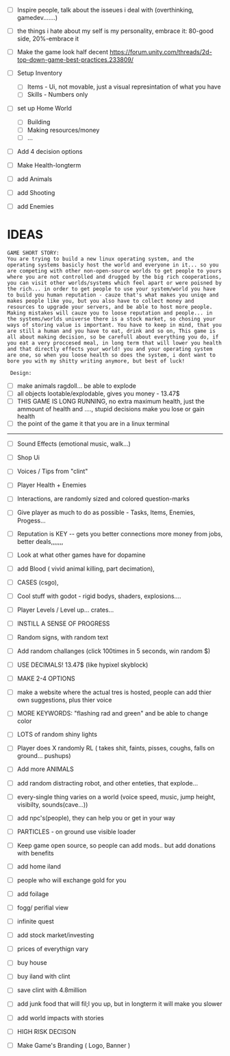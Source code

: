 
- [ ] Inspire people, talk about the isseues i deal with (overthinking, gamedev.......)
- [ ] the things i hate about my self is my personality, embrace it:     80-good side, 20%-embrace it

- [ ] Make the game look half decent
      https://forum.unity.com/threads/2d-top-down-game-best-practices.233809/

- [ ] Setup Inventory
	- [ ] Items - Ui, not movable, just a visual represintation of what you have
	- [ ] Skills - Numbers only

- [ ] set up Home World
	- [ ] Building
	- [ ] Making resources/money
	- [ ] ...

- [ ] Add 4 decision options
- [ ] Make Health-longterm
- [ ] add Animals
- [ ] add Shooting
- [ ] add Enemies


# IDEAS

	GAME SHORT STORY:
	You are trying to build a new linux operating system, and the operating systems basicly host the world and everyone in it... so you are competing with other non-open-source worlds to get people to yours where you are not controlled and drugged by the big rich cooperations, you can visit other worlds/systems which feel apart or were poisned by the rich... in order to get people to use your system/world you have to build you human reputation - cauze that's what makes you uniqe and makes people like you, but you also have to collect money and resources to upgrade your servers, and be able to host more people. Making mistakes will cauze you to loose reputation and people... in the systems/worlds universe there is a stock market, so chosing your ways of storing value is important. You have to keep in mind, that you are still a human and you have to eat, drink and so on, This game is all about making decision, so be carefull about everything you do, if you eat a very proccesed meal, in long term that will lower you health and that directly effects your world! you and your operating system are one, so when you loose health so does the system, i dont want to bore you with my shitty writing anymore, but best of luck!
 
	 Design:
- [ ] make animals ragdoll... be able to explode
- [ ] all objects lootable/explodable, gives you money - 13.47$
- [ ] THIS GAME IS LONG RUNNING, no extra maximum health, just the ammount of health and ...., stupid decisions make you lose or gain health
- [ ] the point of the game it that you are in a linux terminal
---------------------------------------

- [ ] Sound Effects (emotional music, walk...)
- [ ] Shop Ui
- [ ] Voices / Tips from "clint"
- [ ] Player Health + Enemies
- [ ] Interactions, are randomly sized and colored question-marks
- [ ] Give player as much to do as possible - Tasks, Items, Enemies, Progess...
- [ ] Reputation is KEY -- gets you better connections more money from jobs, better deals,,,,,,,
- [ ] Look at what other games have for dopamine
- [ ] add Blood ( vivid animal killing, part decimation), 
- [ ] CASES (csgo), 
- [ ] Cool stuff with godot - rigid bodys, shaders, explosions....
- [ ] Player Levels / Level up... crates...
- [ ] INSTILL A SENSE OF PROGRESS
- [ ] Random signs, with random text
- [ ] Add random challanges (click 100times in 5 seconds, win random $)
- [ ] USE DECIMALS! 13.47$ (like hypixel skyblock)
- [ ] MAKE 2-4 OPTIONS
- [ ] make a website where the actual tres is hosted, people can add thier own suggestions, plus thier voice
- [ ] MORE KEYWORDS: "flashing rad and green" and be able to change color
- [ ] LOTS of random shiny lights
- [ ] Player does X randomly RL ( takes shit, faints, pisses, coughs, falls on ground... pushups)
- [ ] Add more ANIMALS
- [ ] add random distracting robot, and other enteties, that explode...
- [ ] every-single thing varies on a world (voice speed, music, jump height, visibilty, sounds(cave...))
- [ ] add npc's(people), they can help you or get in your way
- [ ] PARTICLES - on ground use visible loader
- [ ] Keep game open source, so people can add mods.. but add donations with benefits
- [ ] add home iland
- [ ] people who will exchange gold for you
- [ ] add foilage
- [ ] fogg/ perifial view
- [ ] infinite quest
- [ ] add stock market/investing
- [ ] prices of everythign vary
- [ ] buy house
- [ ] buy iland with clint
- [ ] save clint with 4.8million
- [ ] add junk food that will fil;l you up, but in longterm it will make you slower
- [ ] add world impacts with stories
- [ ] HIGH RISK DECISON





- [ ] Make Game's Branding ( Logo, Banner )